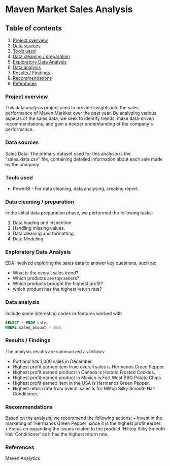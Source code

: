 # Maven Market Sales Analysis

## Table of contents

1. [Project overview](#Project-overview)
2. [Data sources](#Data-sources)
3. [Tools used](#Tools-used)
4. [Data cleaning / preparation](#Data-cleaning-/-preparation)
5. [Exploratory Data Analysis](#Exploratory-Data-Analysis)
6. [Data analysis](#Data-analysis)
7. [Results / Findings](#Results-/-Findings)
8. [Recommendations](#Recommendations)
9. [References](#References)

### Project overview

This data analysis project aims to provide insights into the sales performance of Maven Markket over the past year. By analyzing various aspects of the sales data, we seek to identify trends, make data-driven recommendations, and gain a deeper understanding of the company's performance.

### Data sources

Sales Data: The primary dataset used for this analysis is the "sales_data.csv" file, containing detailed information about each sale made by the company.

### Tools used

- PowerBI - For data cleaning, data analysing, creating report.

### Data cleaning / preparation

In the initial data preparation phase, we performed the following tasks:
1. Data loading and inspection.
2. Handling missing values.
3. Data cleaning and formatting.
4. Data Modeling.

### Exploratory Data Analysis

EDA involved exploring the sales data to answer key questions, such as:
- What is the overall sales trend?
- Which products are top sellers?
- Which products brought the highest profit?
- which product has the highest return rate?

### Data analysis

Include some interesting codes or features worked with

``` SQL
SELECT * FROM sales
WHERE sales_amount > 100;
```

### Results / Findings

The analysis results are summarized as follows:

- Portland hits 1,000 sales in December.
- Highest profit earned item from overall sales is Hermanos Green Pepper.
- Highest profit earned product in Canada is Horatio Frosted Cookies﻿.
- Highest profit earned product in Mexico is Fort West BBQ Potato Chips.
- Highest profit earned item in the USA is Hermanos Green Pepper.
- Highest return rate from overall sales is for Hilltop Silky Smooth Hair Conditioner.

### Recommendations

Based on the analysis, we recommend the following actions:
• Invest in the marketing of 'Hermanos Green Pepper' since it is the highest profit earner.
• Focus on expanding the issues related to the product 'Hilltop Silky Smooth Hair Conditioner' as it has the highest return rate.

### References

Maven Analytics
   

